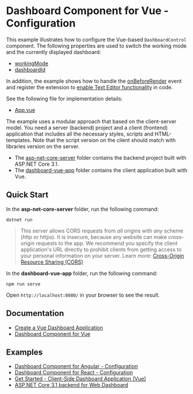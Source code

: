 # Dashboard Component for Vue - Configuration

This example illustrates how to configure the Vue-based `DashboardControl` component. The following properties are used to switch the working mode and the currently displayed dashboard:

- [workingMode](https://docs.devexpress.com/Dashboard/js-DevExpress.Dashboard.DashboardControlOptions?v=20.2#js_devexpress_dashboard_dashboardcontroloptions_workingmode)
- [dashboardId](https://docs.devexpress.com/Dashboard/js-DevExpress.Dashboard.DashboardControlOptions?v=20.2#js_devexpress_dashboard_dashboardcontroloptions_dashboardid)

In addition, the example shows how to handle the [onBeforeRender](https://docs.devexpress.com/Dashboard/js-DevExpress.Dashboard.DashboardControlOptions?v=20.2#js_devexpress_dashboard_dashboardcontroloptions_onbeforerender) event and register the extension to [enable Text Editor functionality](https://docs.devexpress.com/Dashboard/401572/web-dashboard/create-dashboards-on-the-web/designing-dashboard-items/text-box/enable-text-editor-functionality) in code.

See the following file for implementation details:

- [App.vue](./dashboard-vue-app/src/App.vue)

The example uses a modular approach that based on the client-server model. You need a server (backend) project and a client (frontend) application that includes all the necessary styles, scripts and HTML-templates. Note that the script version on the client should match with libraries version on the server.

- The [asp-net-core-server](asp-net-core-server) folder contains the backend project built with ASP.NET Core 3.1.
- The [dashboard-vue-app](dashboard-vue-app) folder contains the client application built with Vue.

## Quick Start

In the **asp-net-core-server** folder, run the following command:

```
dotnet run
```
> This server allows CORS requests from _all_ origins with _any_ scheme (http or https). It is insecure, because any website can make cross-origin requests to the app. We recommend you specify the client application's URL directly to prohibit clients from getting access to your personal information on your server. Learn more: [Cross-Origin Resource Sharing (CORS)](https://docs.devexpress.com/Dashboard/400709)

In the **dashboard-vue-app** folder, run the following command:

```
npm run serve
```

Open ```http://localhost:8080/``` in your browser to see the result.

## Documentation

- [Create a Vue Dashboard Application](https://docs.devexpress.com/Dashboard/402495/get-started/build-web-dashboard-applications/create-a-vue-dashboard-application?v=20.2)
- [Dashboard Component for Vue](https://docs.devexpress.com/Dashboard/401150/web-dashboard/dashboard-component-for-vue?v=20.2)

## Examples

- [Dashboard Component for Angular - Configuration](https://github.com/DevExpress-Examples/dashboard-angular-example)
- [Dashboard Component for React - Configuration](https://github.com/DevExpress-Examples/dashboard-react-example)
- [Get Started - Client-Side Dashboard Application (Vue)](https://github.com/DevExpress-Examples/dashboard-vue-app)
- [ASP.NET Core 3.1 backend for Web Dashboard](https://github.com/DevExpress-Examples/asp-net-core-dashboard-backend)
